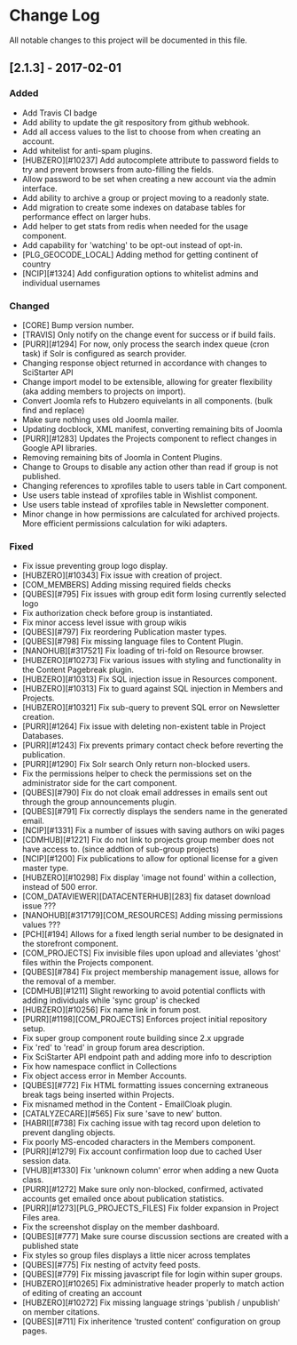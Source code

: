 # Change Log
All notable changes to this project will be documented in this file.

## [2.1.3] - 2017-02-01
### Added
 - Add Travis CI badge
 - Add ability to update the git respository from github webhook.
 - Add all access values to the list to choose from when creating an account.
 - Add whitelist for anti-spam plugins.
 - [HUBZERO][#10237] Add autocomplete attribute to password fields to try and prevent browsers from auto-filling the fields.
 - Allow password to be set when creating a new account via the admin interface.
 - Add ability to archive a group or project moving to a readonly state.
 - Add migration to create some indexes on database tables for performance effect on larger hubs.
 - Add helper to get stats from redis when needed for the usage component.
 - Add capability for 'watching' to be opt-out instead of opt-in.
 - [PLG_GEOCODE_LOCAL] Adding method for getting continent of country
 - [NCIP][#1324] Add configuration options to whitelist admins and individual usernames
 
### Changed
 - [CORE] Bump version number.
 - [TRAVIS] Only notify on the change event for success or if build fails.
 - [PURR][#1294] For now, only process the search index queue (cron task) if Solr is configured as search provider.
 - Changing response object returned in accordance with changes to SciStarter API
 - Change import model to be extensible, allowing for greater flexibility (aka adding members to projects on import).
 - Convert Joomla refs to Hubzero equivelants in all components. (bulk find and replace)
 - Make sure nothing uses old Joomla mailer.
 - Updating docblock, XML manifest, converting remaining bits of Joomla
 - [PURR][#1283] Updates the Projects component to reflect changes in Google API libraries.
 - Removing remaining bits of Joomla in Content Plugins.
 - Change to Groups to disable any action other than read if group is not published.
 - Changing references to xprofiles table to users table in Cart component.
 - Use users table instead of xprofiles table in Wishlist component.
 - Use users table instead of xprofiles table in Newsletter component.
 - Minor change in how permissions are calculated for archived projects. More efficient permissions calculation for wiki adapters.


### Fixed
- Fix issue preventing group logo display.
- [HUBZERO][#10343] Fix issue with creation of project.
- [COM_MEMBERS] Adding missing required fields checks
- [QUBES][#795] Fix issues with group edit form losing currently selected logo
- Fix authorization check before group is instantiated.
- Fix minor access level issue with group wikis
- [QUBES][#797] Fix reordering Publication master types.
- [QUBES][#798] Fix missing language files to Content Plugin.
- [NANOHUB][#317521] Fix loading of tri-fold on Resource browser.
- [HUBZERO][#10273] Fix various issues with styling and functionality in the Content Pagebreak plugin.
- [HUBZERO][#10313] Fix SQL injection issue in Resources component.
- [HUBZERO][#10313] Fix to guard against SQL injection in Members and Projects.
- [HUBZERO][#10321] Fix sub-query to prevent SQL error on Newsletter creation.
- [PURR][#1264] Fix issue with deleting non-existent table in Project Databases.
- [PURR][#1243] Fix prevents primary contact check before reverting the publication.
- [PURR][#1290] Fix Solr search Only return non-blocked users.
- Fix the permissions helper to check the permissions set on the administrator side for the cart component.
- [QUBES][#790] Fix do not cloak email addresses in emails sent out through the group announcements plugin.
- [QUBES][#791] Fix correctly displays the senders name in the generated email.
- [NCIP][#1331] Fix a number of issues with saving authors on wiki pages
- [CDMHUB][#1221] Fix do not link to projects group member does not have access to. (since addtion of sub-group projects)
- [NCIP][#1200] Fix publications to allow for optional license for a given master type.
- [HUBZERO][#10298] Fix display 'image not found' within a collection, instead of 500 error.
- [COM_DATAVIEWER][DATACENTERHUB][283] fix dataset download issue ???
- [NANOHUB][#317179][COM_RESOURCES] Adding missing permissions values ???
- [PCH][#194] Allows for a fixed length serial number to be designated in the storefront component.
- [COM_PROJECTS] Fix invisible files upon upload and alleviates 'ghost' files within the Projects component.
- [QUBES][#784] Fix project membership management issue, allows for the removal of a member.
- [CDMHUB][#1211] Slight reworking to avoid potential conflicts with adding individuals while 'sync group' is checked 
- [HUBZERO][#10256] Fix name link in forum post.
- [PURR][#1198][COM_PROJECTS] Enforces project initial repository setup.
- Fix super group component route building since 2.x upgrade
- Fix 'red' to 'read' in group forum area description.
- Fix SciStarter API endpoint path and adding more info to description
- Fix how namespace conflict in Collections
- Fix object access error in Member Accounts.
- [QUBES][#772] Fix HTML formatting issues concerning extraneous break tags being inserted within Projects.
- Fix misnamed method in the Content - EmailCloak plugin.
- [CATALYZECARE][#565] Fix sure 'save to new' button.
- [HABRI][#738] Fix caching issue with tag record upon deletion to prevent dangling objects.
- Fix poorly MS-encoded characters in the Members component.
- [PURR][#1279] Fix account confirmation loop due to cached User session data.
- [VHUB][#1330] Fix 'unknown column' error when adding a new Quota class.
- [PURR][#1272] Make sure only non-blocked, confirmed, activated accounts get emailed once about publication statistics.
- [PURR][#1273][PLG_PROJECTS_FILES] Fix folder expansion in Project Files area.
- Fix the screenshot display on the member dashboard.
- [QUBES][#777] Make sure course discussion sections are created with a published state
- Fix styles so group files displays a little nicer across templates
- [QUBES][#775] Fix nesting of actvity feed posts.
- [QUBES][#779] Fix missing javascript file for login within super groups.
- [HUBZERO][#10265] Fix administrative header properly to match action of editing of creating an account
- [HUBZERO][#10272] Fix missing language strings 'publish / unpublish' on member citations.
- [QUBES][#711] Fix inheritence 'trusted content' configuration on group pages.
